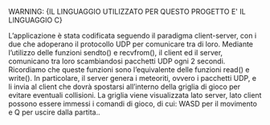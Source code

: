 WARNING: {IL LINGUAGGIO UTILIZZATO PER QUESTO PROGETTO E' IL LINGUAGGIO C}

L’applicazione è stata codificata seguendo il paradigma client-server, con i due
che adoperano il protocollo UDP per comunicare tra di loro.
Mediante l’utilizzo delle funzioni sendto() e recvfrom(), il client ed il server,
comunicano tra loro scambiandosi pacchetti UDP ogni 2 secondi. Ricordiamo
che queste funzioni sono l’equivalente delle funzioni read() e write().
In particolare, il server genera i meteoriti, ovvero i pacchetti UDP, e li invia al
client che dovrà spostarsi all’interno della griglia di gioco per evitare eventuali
collisioni.
La griglia viene visualizzata lato server, lato client possono essere immessi i comandi di gioco, di cui:
WASD per il movimento e Q per uscire dalla partita..

